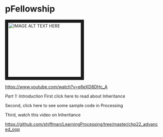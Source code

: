 # pFellowship


<a href="http://www.youtube.com/watch?feature=player_embedded&v=e6eXD8DHc_A
" target="_blank"><img src="http://img.youtube.com/vi/e6eXD8DHc_A/0.jpg" 
alt="IMAGE ALT TEXT HERE" width="240" height="180" border="10" /></a>

https://www.youtube.com/watch?v=e6eXD8DHc_A



*Part 1: Introduction*
First click here to read about Inheritance

Second, click here to see some sample code in Processing

Third, watch this video on Inheritance


https://github.com/shiffman/LearningProcessing/tree/master/chp22_advanced_oop
